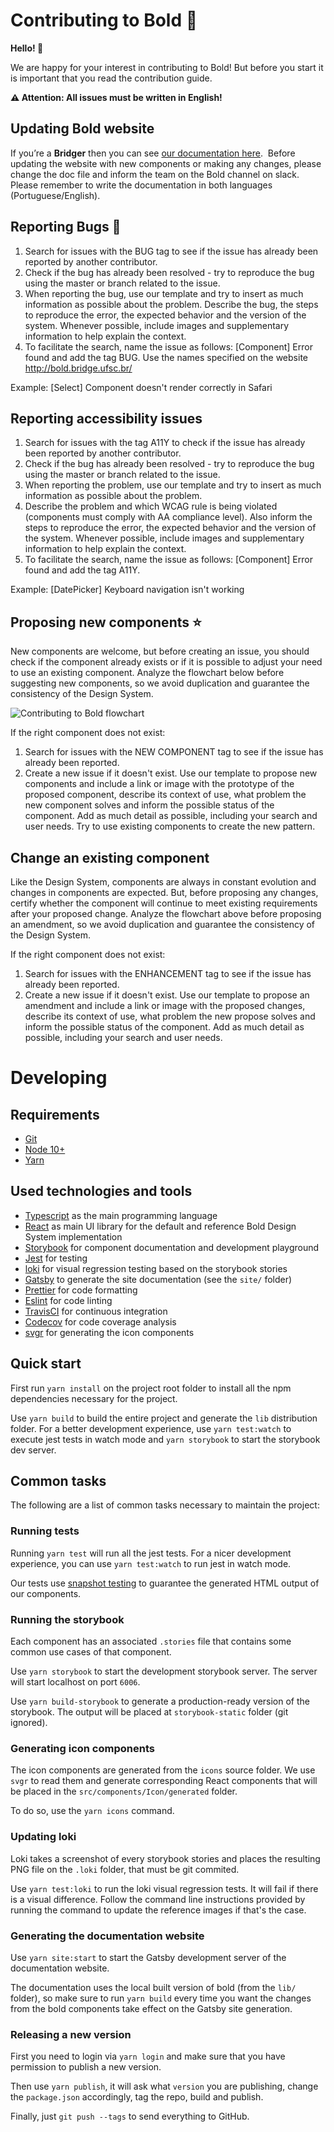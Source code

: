 # Contributing to Bold 🌈

**Hello! 👋**

We are happy for your interest in contributing to Bold! But before you start it is important that you read the contribution guide.

**⚠️ Attention: All issues must be written in English!**

## Updating Bold website ##

If you’re a **Bridger** then you can see [our documentation here](https://docs.google.com/document/d/1z3MCUUL9TdCFscZbWOhUUvSxNDWD16dAe5R5pwI1lGI/edit#). 
Before updating the website with new components or making any changes, please change the doc file and inform the team on the Bold channel on slack.
Please remember to write the documentation in both languages (Portuguese/English).

## Reporting Bugs 🐛

1. Search for issues with the BUG tag to see if the issue has already been reported by another contributor.
1. Check if the bug has already been resolved - try to reproduce the bug using the master or branch related to the issue.
1. When reporting the bug, use our template and try to insert as much information as possible about the problem. Describe the bug, the steps to reproduce the error, the expected behavior and the version of the system. Whenever possible, include images and supplementary information to help explain the context.
1. To facilitate the search, name the issue as follows: [Component] Error found and add the tag BUG. Use the names specified on the website http://bold.bridge.ufsc.br/

Example: [Select] Component doesn't render correctly in Safari

## Reporting accessibility issues

1. Search for issues with the tag A11Y to check if the issue has already been reported by another contributor.
1. Check if the bug has already been resolved - try to reproduce the bug using the master or branch related to the issue.
1. When reporting the problem, use our template and try to insert as much information as possible about the problem.
1. Describe the problem and which WCAG rule is being violated (components must comply with AA compliance level). Also inform the steps to reproduce the error, the expected behavior and the version of the system. Whenever possible, include images and supplementary information to help explain the context.
1. To facilitate the search, name the issue as follows: [Component] Error found and add the tag A11Y.

Example: [DatePicker] Keyboard navigation isn't working

## Proposing new components ⭐️

New components are welcome, but before creating an issue, you should check if the component already exists or if it is possible to adjust your need to use an existing component. Analyze the flowchart below before suggesting new components, so we avoid duplication and guarantee the consistency of the Design System.

![Contributing to Bold flowchart](https://i.imgur.com/ziuCTtN.png)

If the right component does not exist:

1. Search for issues with the NEW COMPONENT tag to see if the issue has already been reported.
2. Create a new issue if it doesn't exist. Use our template to propose new components and include a link or image with the prototype of the proposed component, describe its context of use, what problem the new component solves and inform the possible status of the component. Add as much detail as possible, including your search and user needs. Try to use existing components to create the new pattern.

## Change an existing component

Like the Design System, components are always in constant evolution and changes in components are expected.
But, before proposing any changes, certify whether the component will continue to meet existing requirements after your proposed change.
Analyze the flowchart above before proposing an amendment, so we avoid duplication and guarantee the consistency of the Design System.

If the right component does not exist:

1. Search for issues with the ENHANCEMENT tag to see if the issue has already been reported.
2. Create a new issue if it doesn't exist. Use our template to propose an amendment and include a link or image with the proposed changes, describe its context of use, what problem the new propose solves and inform the possible status of the component. Add as much detail as possible, including your search and user needs.

# Developing

## Requirements

- [Git](https://git-scm.com/)
- [Node 10+](https://nodejs.org/)
- [Yarn](https://yarnpkg.com/)

## Used technologies and tools

- [Typescript](https://www.typescriptlang.org/) as the main programming language
- [React](https://reactjs.org/) as main UI library for the default and reference Bold Design System implementation
- [Storybook](https://storybook.js.org/) for component documentation and development playground
- [Jest](https://jestjs.io/) for testing
- [loki](https://loki.js.org/) for visual regression testing based on the storybook stories
- [Gatsby](https://www.gatsbyjs.org/) to generate the site documentation (see the `site/` folder)
- [Prettier](https://prettier.io/) for code formatting
- [Eslint](https://eslint.org/) for code linting
- [TravisCI](https://travis-ci.org/laboratoriobridge/bold) for continuous integration
- [Codecov](https://codecov.io/gh/laboratoriobridge/bold) for code coverage analysis
- [svgr](https://github.com/gregberge/svgr) for generating the icon components

## Quick start

First run `yarn install` on the project root folder to install all the npm dependencies necessary for the project.

Use `yarn build` to build the entire project and generate the `lib` distribution folder. For a better development experience, use `yarn test:watch` to execute jest tests in watch mode and `yarn storybook` to start the storybook dev server.

## Common tasks

The following are a list of common tasks necessary to maintain the project:

### Running tests

Running `yarn test` will run all the jest tests. For a nicer development experience, you can use `yarn test:watch` to run jest in watch mode.

Our tests use [snapshot testing](https://jestjs.io/docs/en/snapshot-testing) to guarantee the generated HTML output of our components.

### Running the storybook

Each component has an associated `.stories` file that contains some common use cases of that component.

Use `yarn storybook` to start the development storybook server. The server will start localhost on port `6006`.

Use `yarn build-storybook` to generate a production-ready version of the storybook. The output will be placed at `storybook-static` folder (git ignored).

### Generating icon components

The icon components are generated from the `icons` source folder. We use `svgr` to read them and generate corresponding React components that will be placed in the `src/components/Icon/generated` folder.

To do so, use the `yarn icons` command.

### Updating loki

Loki takes a screenshot of every storybook stories and places the resulting PNG file on the `.loki` folder, that must be git commited.

Use `yarn test:loki` to run the loki visual regression tests. It will fail if there is a visual difference. Follow the command line instructions provided by running the command to update the reference images if that's the case.

### Generating the documentation website

Use `yarn site:start` to start the Gatsby development server of the documentation website.

The documentation uses the local built version of bold (from the `lib/` folder), so make sure to run `yarn build` every time you want the changes from the bold components take effect on the Gatsby site generation.

### Releasing a new version

First you need to login via `yarn login` and make sure that you have permission to publish a new version.

Then use `yarn publish`, it will ask what `version` you are publishing, change the `package.json` accordingly, tag the repo, build and publish.

Finally, just `git push --tags` to send everything to GitHub.
